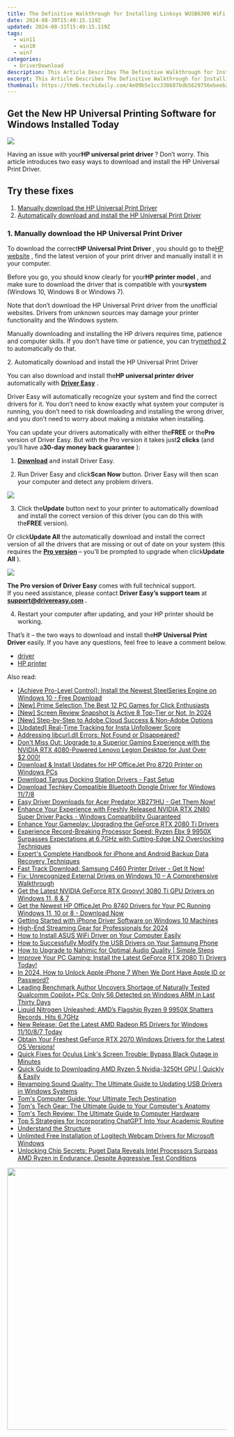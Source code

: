 ```yaml
---
title: The Definitive Walkthrough for Installing Linksys WUSB6300 WiFi USB Adapter Drivers
date: 2024-08-30T15:49:15.119Z
updated: 2024-08-31T15:49:15.119Z
tags:
  - win11
  - win10
  - win7
categories:
  - DriverDownload
description: This Article Describes The Definitive Walkthrough for Installing Linksys WUSB6300 WiFi USB Adapter Drivers
excerpt: This Article Describes The Definitive Walkthrough for Installing Linksys WUSB6300 WiFi USB Adapter Drivers
thumbnail: https://thmb.techidaily.com/4e09b5e1cc338687bdb5629756ebeeb2fe654043864239ecb486e820200a0bb1.jpg
---
```


## Get the New HP Universal Printing Software for Windows Installed Today

![](https://images.drivereasy.com/wp-content/uploads/2018/05/img_5af2754447a63.jpg)

 Having an issue with your**HP universal print driver** ? Don’t worry. This article introduces two easy ways to download and install the HP Universal Print Driver.

## Try these fixes

1. [Manually download the HP Universal Print Driver](https://tools.techidaily.com/drivereasy/download/)
2. [Automatically download and install the HP Universal Print Driver](https://tools.techidaily.com/drivereasy/download/)

### 1\. Manually download the HP Universal Print Driver

 To download the correct**HP Universal Print Driver** , you should go to the[HP website](https://support.hp.com/drivers) , find the latest version of your print driver and manually install it in your computer.

 Before you go, you should know clearly for your**HP printer model** , and make sure to download the driver that is compatible with your**system** (Windows 10, Windows 8 or Windows 7).

 Note that don’t download the HP Universal Print driver from the unofficial websites. Drivers from unknown sources may damage your printer functionality and the Windows system.

 Manually downloading and installing the HP drivers requires time, patience and computer skills. If you don’t have time or patience, you can try[method 2](https://tools.techidaily.com/drivereasy/download/) to automatically do that.

 2\. Automatically download and install the HP Universal Print Driver

 You can also download and install the**HP universal printer driver** automatically with **[Driver Easy](https://tools.techidaily.com/drivereasy/download/)**  .

 Driver Easy will automatically recognize your system and find the correct drivers for it. You don’t need to know exactly what system your computer is running, you don’t need to risk downloading and installing the wrong driver, and you don’t need to worry about making a mistake when installing.

 You can update your drivers automatically with either the**FREE** or the**Pro** version of Driver Easy. But with the Pro version it takes just**2 clicks** (and you’ll have a**30-day money back guarantee** ):

 1) **[Download](https://tools.techidaily.com/drivereasy/download/)**  and install Driver Easy.

 2) Run Driver Easy and click**Scan Now** button. Driver Easy will then scan your computer and detect any problem drivers.

![](https://images.drivereasy.com/wp-content/uploads/2018/05/img_5af11f1d25dbe.png)

 3) Click the**Update** button next to your printer to automatically download and install the correct version of this driver (you can do this with the**FREE** version).

 Or click**Update All** the automatically download and install the correct version of all the drivers that are missing or out of date on your system (this requires the **[Pro version](https://tools.techidaily.com/drivereasy/download/)**  – you’ll be prompted to upgrade when click**Update All** ).

![](https://images.drivereasy.com/wp-content/uploads/2018/05/img_5af11f403b2dc.jpg)

**The Pro version of Driver Easy** comes with full technical support.  
 If you need assistance, please contact **Driver Easy’s support team** at **[support@drivereasy.com](https://tools.techidaily.com/drivereasy/download/) .**

 4) Restart your computer after updating, and your HP printer should be working.

 That’s it – the two ways to download and install the**HP Universal Print Driver** easily. If you have any questions, feel free to leave a comment below.

* [driver](https://tools.techidaily.com/drivereasy/download/)
* [HP printer](https://tools.techidaily.com/drivereasy/download/)

<ins class="adsbygoogle"
     style="display:block"
     data-ad-format="autorelaxed"
     data-ad-client="ca-pub-7571918770474297"
     data-ad-slot="1223367746"></ins>



<ins class="adsbygoogle"
     style="display:block"
     data-ad-client="ca-pub-7571918770474297"
     data-ad-slot="8358498916"
     data-ad-format="auto"
     data-full-width-responsive="true"></ins>

<span class="atpl-alsoreadstyle">Also read:</span>
<div><ul>
<li><a href="https://hardware-help.techidaily.com/1722969831335-achieve-pro-level-control-install-the-newest-steelseries-engine-on-windows-10-free-download/"><u>[Achieve Pro-Level Control]: Install the Newest SteelSeries Engine on Windows 10 - Free Download</u></a></li>
<li><a href="https://video-screen-grab.techidaily.com/new-prime-selection-the-best-12-pc-games-for-click-enthusiasts/"><u>[New] Prime Selection  The Best 12 PC Games for Click Enthusiasts</u></a></li>
<li><a href="https://screen-video-capture.techidaily.com/new-screen-review-snapshot-is-active-8-top-tier-or-not-in-2024/"><u>[New] Screen Review Snapshot  Is Active 8 Top-Tier or Not, In 2024</u></a></li>
<li><a href="https://extra-guidance.techidaily.com/new-step-by-step-to-adobe-cloud-success-and-non-adobe-options/"><u>[New] Step-by-Step to Adobe Cloud Success & Non-Adobe Options</u></a></li>
<li><a href="https://instagram-video-recordings.techidaily.com/updated-real-time-tracking-for-insta-unfollower-score/"><u>[Updated] Real-Time Tracking for Insta Unfollower Score</u></a></li>
<li><a href="https://tech-recovery.techidaily.com/addressing-libcurldll-errors-not-found-or-disappeared/"><u>Addressing libcurl.dll Errors: Not Found or Disappeared?</u></a></li>
<li><a href="https://hardware-help.techidaily.com/1723262426272-dont-miss-out-upgrade-to-a-superior-gaming-experience-with-the-nvidia-rtx-4080-powered-lenovo-legion-desktop-for-just-over-2000/"><u>Don't Miss Out: Upgrade to a Superior Gaming Experience with the NVIDIA RTX 4080-Powered Lenovo Legion Desktop for Just Over $2,000!</u></a></li>
<li><a href="https://hardware-help.techidaily.com/download-and-install-updates-for-hp-officejet-pro-8720-printer-on-windows-pcs/"><u>Download & Install Updates for HP OfficeJet Pro 8720 Printer on Windows PCs</u></a></li>
<li><a href="https://hardware-help.techidaily.com/download-targus-docking-station-drivers-fast-setup/"><u>Download Targus Docking Station Drivers - Fast Setup</u></a></li>
<li><a href="https://hardware-help.techidaily.com/download-techkey-compatible-bluetooth-dongle-driver-for-windows-1178/"><u>Download Techkey Compatible Bluetooth Dongle Driver for Windows 11/7/8</u></a></li>
<li><a href="https://hardware-help.techidaily.com/easy-driver-downloads-for-acer-predator-xb271hu-get-them-now/"><u>Easy Driver Downloads for Acer Predator XB271HU - Get Them Now!</u></a></li>
<li><a href="https://hardware-help.techidaily.com/1722965869181-enhance-your-experience-with-freshly-released-nvidia-rtx-2n80-super-driver-packs-windows-compatibility-guaranteed/"><u>Enhance Your Experience with Freshly Released NVIDIA RTX 2N80 Super Driver Packs - Windows Compatibility Guaranteed</u></a></li>
<li><a href="https://hardware-help.techidaily.com/enhance-your-gameplay-upgrading-the-geforce-rtx-2080-ti-drivers/"><u>Enhance Your Gameplay: Upgrading the GeForce RTX 2080 Ti Drivers</u></a></li>
<li><a href="https://hardware-help.techidaily.com/experience-record-breaking-processor-speed-ryzen-ebx-9-9950x-surpasses-expectations-at-67ghz-with-cutting-edge-ln2-overclocking-techniques/"><u>Experience Record-Breaking Processor Speed: Ryzen Ebx 9 9950X Surpasses Expectations at 6.7GHz with Cutting-Edge LN2 Overclocking Techniques</u></a></li>
<li><a href="https://os-tips.techidaily.com/experts-complete-handbook-for-iphone-and-android-backup-data-recovery-techniques/"><u>Expert's Complete Handbook for iPhone and Android Backup Data Recovery Techniques</u></a></li>
<li><a href="https://hardware-help.techidaily.com/fast-track-download-samsung-c460-printer-driver-get-it-now/"><u>Fast Track Download: Samsung C460 Printer Driver - Get It Now!</u></a></li>
<li><a href="https://hardware-help.techidaily.com/fix-unrecognized-external-drives-on-windows-10-a-comprehensive-walkthrough/"><u>Fix: Unrecognized External Drives on Windows 10 – A Comprehensive Walkthrough</u></a></li>
<li><a href="https://hardware-help.techidaily.com/get-the-latest-nvidia-geforce-rtx-groovy-3080-ti-gpu-drivers-on-windows-11-8-and-7/"><u>Get the Latest NVIDIA GeForce RTX Groovy! 3080 Ti GPU Drivers on Windows 11, 8 & 7</u></a></li>
<li><a href="https://hardware-help.techidaily.com/get-the-newest-hp-officejet-pro-8740-drivers-for-your-pc-running-windows-11-10-or-8-download-now/"><u>Get the Newest HP OfficeJet Pro 8740 Drivers for Your PC Running Windows 11, 10 or 8 - Download Now</u></a></li>
<li><a href="https://hardware-help.techidaily.com/getting-started-with-iphone-driver-software-on-windows-10-machines/"><u>Getting Started with iPhone Driver Software on Windows 10 Machines</u></a></li>
<li><a href="https://some-knowledge.techidaily.com/high-end-streaming-gear-for-professionals-for-2024/"><u>High-End Streaming Gear for Professionals for 2024</u></a></li>
<li><a href="https://hardware-help.techidaily.com/how-to-install-asus-wifi-driver-on-your-computer-easily/"><u>How to Install ASUS WiFi Driver on Your Computer Easily</u></a></li>
<li><a href="https://hardware-help.techidaily.com/how-to-successfully-modify-the-usb-drivers-on-your-samsung-phone/"><u>How to Successfully Modify the USB Drivers on Your Samsung Phone</u></a></li>
<li><a href="https://hardware-help.techidaily.com/how-to-upgrade-to-nahimic-for-optimal-audio-quality-simple-steps/"><u>How to Upgrade to Nahimic for Optimal Audio Quality | Simple Steps</u></a></li>
<li><a href="https://driver-download.techidaily.com/improve-your-pc-gaming-install-the-latest-geforce-rtx-2080-ti-drivers-today/"><u>Improve Your PC Gaming: Install the Latest GeForce RTX 2080 Ti Drivers Today!</u></a></li>
<li><a href="https://apple-account.techidaily.com/in-2024-how-to-unlock-apple-iphone-7-when-we-dont-have-apple-id-or-password-by-drfone-ios/"><u>In 2024, How to Unlock Apple iPhone 7 When We Dont Have Apple ID or Password?</u></a></li>
<li><a href="https://hardware-help.techidaily.com/leading-benchmark-author-uncovers-shortage-of-naturally-tested-qualcomm-copilotplus-pcs-only-56-detected-on-windows-arm-in-last-thirty-days/"><u>Leading Benchmark Author Uncovers Shortage of Naturally Tested Qualcomm Copilot+ PCs: Only 56 Detected on Windows ARM in Last Thirty Days</u></a></li>
<li><a href="https://hardware-help.techidaily.com/1723262317845-liquid-nitrogen-unleashed-amds-flagship-ryzen-9-9950x-shatters-records-hits-67ghz/"><u>Liquid Nitrogen Unleashed: AMD’s Flagship Ryzen 9 9950X Shatters Records, Hits 6.7GHz</u></a></li>
<li><a href="https://hardware-help.techidaily.com/1722973480172-new-release-get-the-latest-amd-radeon-r5-drivers-for-windows-111087-today/"><u>New Release: Get the Latest AMD Radeon R5 Drivers for Windows 11/10/8/7 Today</u></a></li>
<li><a href="https://hardware-help.techidaily.com/obtain-your-freshest-geforce-rtx-2070-windows-drivers-for-the-latest-os-versions/"><u>Obtain Your Freshest GeForce RTX 2070 Windows Drivers for the Latest OS Versions!</u></a></li>
<li><a href="https://win-blog.techidaily.com/quick-fixes-for-oculus-links-screen-trouble-bypass-black-outage-in-minutes/"><u>Quick Fixes for Oculus Link's Screen Trouble: Bypass Black Outage in Minutes</u></a></li>
<li><a href="https://hardware-help.techidaily.com/quick-guide-to-downloading-amd-ryzen-5-nvidia-3250h-gpu-quickly-and-easily/"><u>Quick Guide to Downloading AMD Ryzen 5 Nvidia-3250H GPU | Quickly & Easily</u></a></li>
<li><a href="https://hardware-help.techidaily.com/revamping-sound-quality-the-ultimate-guide-to-updating-usb-drivers-in-windows-systems/"><u>Revamping Sound Quality: The Ultimate Guide to Updating USB Drivers in Windows Systems</u></a></li>
<li><a href="https://hardware-help.techidaily.com/toms-computer-guide-your-ultimate-tech-destination/"><u>Tom's Computer Guide: Your Ultimate Tech Destination</u></a></li>
<li><a href="https://hardware-help.techidaily.com/toms-tech-gear-the-ultimate-guide-to-your-computers-anatomy/"><u>Tom's Tech Gear: The Ultimate Guide to Your Computer's Anatomy</u></a></li>
<li><a href="https://hardware-help.techidaily.com/toms-tech-review-the-ultimate-guide-to-computer-hardware/"><u>Tom's Tech Review: The Ultimate Guide to Computer Hardware</u></a></li>
<li><a href="https://tech-revival.techidaily.com/top-5-strategies-for-incorporating-chatgpt-into-your-academic-routine/"><u>Top 5 Strategies for Incorporating ChatGPT Into Your Academic Routine</u></a></li>
<li><a href="https://hardware-help.techidaily.com/understand-the-structure/"><u>Understand the Structure</u></a></li>
<li><a href="https://hardware-help.techidaily.com/unlimited-free-installation-of-logitech-webcam-drivers-for-microsoft-windows/"><u>Unlimited Free Installation of Logitech Webcam Drivers for Microsoft Windows</u></a></li>
<li><a href="https://hardware-help.techidaily.com/unlocking-chip-secrets-puget-data-reveals-intel-processors-surpass-amd-ryzen-in-endurance-despite-aggressive-test-conditions/"><u>Unlocking Chip Secrets: Puget Data Reveals Intel Processors Surpass AMD Ryzen in Endurance, Despite Aggressive Test Conditions</u></a></li>
</ul></div>

<!-- affiliate ads begin -->
<a href="https://appsumo.8odi.net/c/5597632/2082532/7443" target="_top" id="2082532"><img src="//a.impactradius-go.com/display-ad/7443-2082532" border="0" alt="" width="1200" height="600"/></a><img height="0" width="0" src="https://appsumo.8odi.net/i/5597632/2082532/7443" style="position:absolute;visibility:hidden;" border="0" />
<!-- affiliate ads end -->